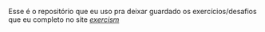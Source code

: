 Esse é o repositório que eu uso pra deixar guardado os exercícios/desafios que eu completo no site <em><a href="exercism.org" target=_blank>exercism</a></em>
